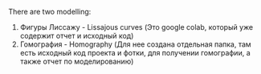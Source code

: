 There are two modelling:
1) Фигуры Лиссажу - Lissajous curves (Это google colab, который уже содержит отчет и исходный код)
2) Гомография - Homography (Для нее создана отдельная папка, там есть исходный код проекта и фотки, для получении гомографии, а также отчет по моделированию)
